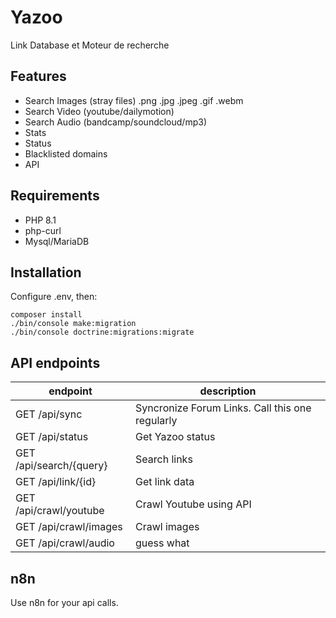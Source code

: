 # Yazoo

Link Database et Moteur de recherche

## Features
 - Search Images (stray files) .png .jpg .jpeg .gif .webm
 - Search Video (youtube/dailymotion)
 - Search Audio (bandcamp/soundcloud/mp3)
 - Stats
 - Status
 - Blacklisted domains
 - API

## Requirements

- PHP 8.1
- php-curl
- Mysql/MariaDB


## Installation

Configure .env, then:

```
composer install
./bin/console make:migration
./bin/console doctrine:migrations:migrate
```

## API endpoints
| endpoint | description |
| -------- | -------- |
| GET /api/sync | Syncronize Forum Links. Call this one regularly |
| GET /api/status | Get Yazoo status |
| GET /api/search/{query} | Search links |
| GET /api/link/{id} | Get link data |
| GET /api/crawl/youtube | Crawl Youtube using API |
| GET /api/crawl/images | Crawl images |
| GET /api/crawl/audio | guess what |



## n8n

Use n8n for your api calls.